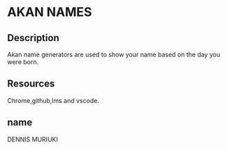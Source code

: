 # AKAN NAMES

## Description
Akan name generators are used to show your name based on the day you were born.

## Resources
Chrome,github,lms and vscode.

## name
DENNIS MURIUKI



